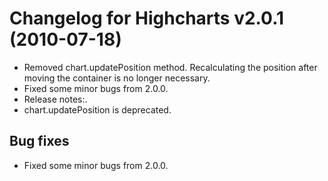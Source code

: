 # Changelog for Highcharts v2.0.1 (2010-07-18)
        
- Removed chart.updatePosition method. Recalculating the position after moving the container is no longer necessary.
- Fixed some minor bugs from 2.0.0.
- Release notes:.
- chart.updatePosition is deprecated.

## Bug fixes
- Fixed some minor bugs from 2.0.0.